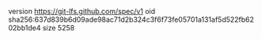 version https://git-lfs.github.com/spec/v1
oid sha256:637d839b6d09ade98ac71d2b324c3f6f73fe05701a131af5d522fb6202bb1de4
size 5258
